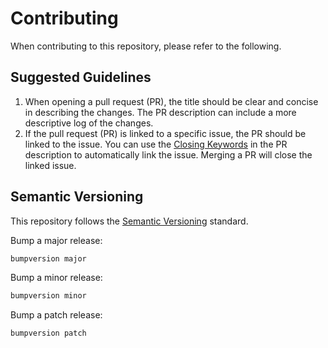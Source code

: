 # Contributing

When contributing to this repository, please refer to the following.

## Suggested Guidelines

1. When opening a pull request (PR), the title should be clear and concise in describing the changes. The PR description can include a more descriptive log of the changes.
2. If the pull request (PR) is linked to a specific issue, the PR should be linked to the issue. You can use the [Closing Keywords](https://docs.github.com/en/issues/tracking-your-work-with-issues/linking-a-pull-request-to-an-issue) in the PR description to automatically link the issue. Merging a PR will close the linked issue.




## Semantic Versioning

This repository follows the [Semantic Versioning](https://semver.org/) standard.

Bump a major release:

```bash
bumpversion major
```

Bump a minor release:

```bash
bumpversion minor
```

Bump a patch release:

```bash
bumpversion patch
```
